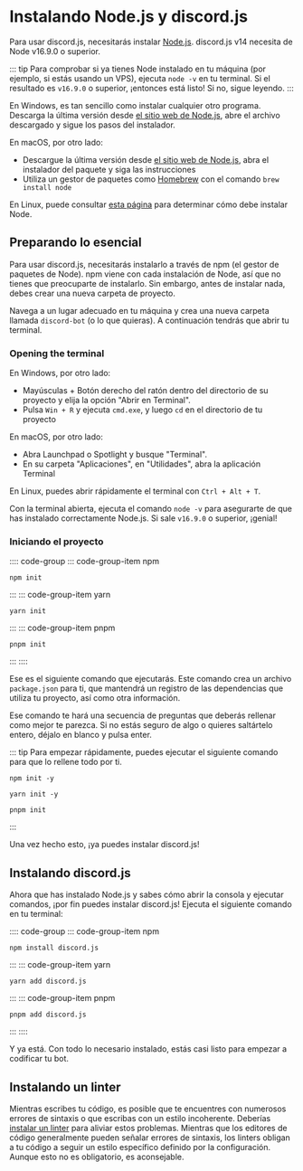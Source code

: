 # Instalando Node.js y discord.js

Para usar discord.js, necesitarás instalar [Node.js](https://nodejs.org/). discord.js v14 necesita de Node v16.9.0 o superior.

::: tip
Para comprobar si ya tienes Node instalado en tu máquina (por ejemplo, si estás usando un VPS), ejecuta `node -v` en tu terminal. Si el resultado es `v16.9.0` o superior, ¡entonces está listo! Si no, sigue leyendo.
:::

En Windows, es tan sencillo como instalar cualquier otro programa. Descarga la última versión desde [el sitio web de Node.js](https://nodejs.org/), abre el archivo descargado y sigue los pasos del instalador.

En macOS, por otro lado:

- Descargue la última versión desde [el sitio web de Node.js](https://nodejs.org/), abra el instalador del paquete y siga las instrucciones
- Utiliza un gestor de paquetes como [Homebrew](https://brew.sh/) con el comando `brew install node`

En Linux, puede consultar [esta página](https://nodejs.org/es/download/package-manager/) para determinar cómo debe instalar Node.

## Preparando lo esencial

Para usar discord.js, necesitarás instalarlo a través de npm (el gestor de paquetes de Node). npm viene con cada instalación de Node, así que no tienes que preocuparte de instalarlo. Sin embargo, antes de instalar nada, debes crear una nueva carpeta de proyecto.

Navega a un lugar adecuado en tu máquina y crea una nueva carpeta llamada `discord-bot` (o lo que quieras). A continuación tendrás que abrir tu terminal.

### Opening the terminal

En Windows, por otro lado:

- Mayúsculas + Botón derecho del ratón dentro del directorio de su proyecto y elija la opción "Abrir en Terminal".
- Pulsa `Win + R` y ejecuta `cmd.exe`, y luego `cd` en el directorio de tu proyecto

En macOS, por otro lado:

- Abra Launchpad o Spotlight y busque "Terminal".
- En su carpeta "Aplicaciones", en "Utilidades", abra la aplicación Terminal

En Linux, puedes abrir rápidamente el terminal con `Ctrl + Alt + T`.

Con la terminal abierta, ejecuta el comando `node -v` para asegurarte de que has instalado correctamente Node.js. Si sale `v16.9.0` o superior, ¡genial!

### Iniciando el proyecto

:::: code-group
::: code-group-item npm

```sh:no-line-numbers
npm init
```

:::
::: code-group-item yarn

```sh:no-line-numbers
yarn init
```

:::
::: code-group-item pnpm

```sh:no-line-numbers
pnpm init
```

:::
::::

Ese es el siguiente comando que ejecutarás. Este comando crea un archivo `package.json` para ti, que mantendrá un registro de las dependencias que utiliza tu proyecto, así como otra información.

Ese comando te hará una secuencia de preguntas que deberás rellenar como mejor te parezca. Si no estás seguro de algo o quieres saltártelo entero, déjalo en blanco y pulsa enter.

::: tip
Para empezar rápidamente, puedes ejecutar el siguiente comando para que lo rellene todo por ti.

<CodeGroup>
  <CodeGroupItem title="npm">

```sh:no-line-numbers
npm init -y
```

</CodeGroupItem>
  <CodeGroupItem title="yarn">

```sh:no-line-numbers
yarn init -y
```

</CodeGroupItem>
  <CodeGroupItem title="pnpm">

```sh:no-line-numbers
pnpm init
```

</CodeGroupItem>
</CodeGroup>
:::

Una vez hecho esto, ¡ya puedes instalar discord.js!

## Instalando discord.js

Ahora que has instalado Node.js y sabes cómo abrir la consola y ejecutar comandos, ¡por fin puedes instalar discord.js! Ejecuta el siguiente comando en tu terminal:

:::: code-group
::: code-group-item npm

```sh:no-line-numbers
npm install discord.js
```

:::
::: code-group-item yarn

```sh:no-line-numbers
yarn add discord.js
```

:::
::: code-group-item pnpm

```sh:no-line-numbers
pnpm add discord.js
```

:::
::::

Y ya está. Con todo lo necesario instalado, estás casi listo para empezar a codificar tu bot.

## Instalando un linter

Mientras escribes tu código, es posible que te encuentres con numerosos errores de sintaxis o que escribas con un estilo incoherente. Deberías [instalar un linter](/preparations/setting-up-a-linter.md) para aliviar estos problemas. Mientras que los editores de código generalmente pueden señalar errores de sintaxis, los linters obligan a tu código a seguir un estilo específico definido por la configuración. Aunque esto no es obligatorio, es aconsejable.

